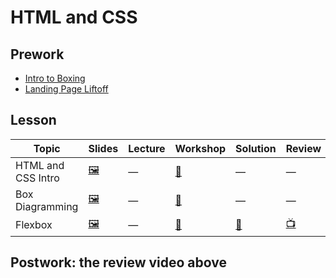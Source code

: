 # HTML and CSS

## Prework

- [Intro to Boxing](https://learn.fullstackacademy.com/workshop/59b2d5c764d22d00044a07f6/content/59c97d55fbd9a900044321ce/text) 
- [Landing Page Liftoff](https://learn.fullstackacademy.com/workshop/5a8c5b9d55e0900004d64308/content/5a8c5b9e55e0900004d64325/text)

## Lesson

Topic | Slides | Lecture | Workshop | Solution | Review
------|---------|--------|----------|----------|-------
HTML and CSS Intro | [🖼️][html-1a] | — | [🔬][html-1c] | — | —
Box Diagramming | [🖼️][html-2a] | — | [🤝][html-2c] | — | —
Flexbox | [🖼️][html-3a] | — | [🤝][html-3c] | [👾][html-3d] | [📺][html-3e]

[html-1a]: 1-html-and-css-intro/HTML%20and%20CSS%20Intro.pdf
[html-1c]: http://css-dinner.fullstackacademy.com/
[html-2a]: 2-box-diagramming/Intro%20To%20Boxing.pdf
[html-2c]: https://learn.fullstackacademy.com/workshop/59b2d5c764d22d00044a07f6/landing
[html-3a]: 3-flexbox/Flexbox.pdf
[html-3c]: https://learn.fullstackacademy.com/workshop/5a8c5b9d55e0900004d64308/landing
[html-3d]: 3-flexbox/Landing-Page-Launchpad
[html-3e]: https://youtu.be/yTH1Wdl_ep8

## Postwork: the review video above